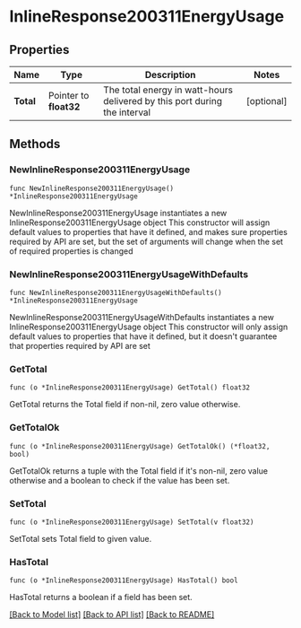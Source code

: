 # InlineResponse200311EnergyUsage

## Properties

Name | Type | Description | Notes
------------ | ------------- | ------------- | -------------
**Total** | Pointer to **float32** | The total energy in watt-hours delivered by this port during the interval | [optional] 

## Methods

### NewInlineResponse200311EnergyUsage

`func NewInlineResponse200311EnergyUsage() *InlineResponse200311EnergyUsage`

NewInlineResponse200311EnergyUsage instantiates a new InlineResponse200311EnergyUsage object
This constructor will assign default values to properties that have it defined,
and makes sure properties required by API are set, but the set of arguments
will change when the set of required properties is changed

### NewInlineResponse200311EnergyUsageWithDefaults

`func NewInlineResponse200311EnergyUsageWithDefaults() *InlineResponse200311EnergyUsage`

NewInlineResponse200311EnergyUsageWithDefaults instantiates a new InlineResponse200311EnergyUsage object
This constructor will only assign default values to properties that have it defined,
but it doesn't guarantee that properties required by API are set

### GetTotal

`func (o *InlineResponse200311EnergyUsage) GetTotal() float32`

GetTotal returns the Total field if non-nil, zero value otherwise.

### GetTotalOk

`func (o *InlineResponse200311EnergyUsage) GetTotalOk() (*float32, bool)`

GetTotalOk returns a tuple with the Total field if it's non-nil, zero value otherwise
and a boolean to check if the value has been set.

### SetTotal

`func (o *InlineResponse200311EnergyUsage) SetTotal(v float32)`

SetTotal sets Total field to given value.

### HasTotal

`func (o *InlineResponse200311EnergyUsage) HasTotal() bool`

HasTotal returns a boolean if a field has been set.


[[Back to Model list]](../README.md#documentation-for-models) [[Back to API list]](../README.md#documentation-for-api-endpoints) [[Back to README]](../README.md)


